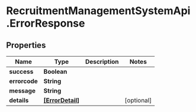 # RecruitmentManagementSystemApi.ErrorResponse

## Properties

Name | Type | Description | Notes
------------ | ------------- | ------------- | -------------
**success** | **Boolean** |  | 
**errorcode** | **String** |  | 
**message** | **String** |  | 
**details** | [**[ErrorDetail]**](ErrorDetail.md) |  | [optional] 


